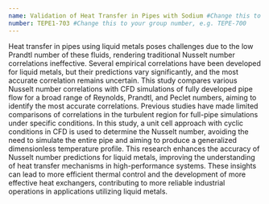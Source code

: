 ```yaml
---
name: Validation of Heat Transfer in Pipes with Sodium #Change this to the name of your presentation
number: TEPE1-703 #Change this to your group number, e.g. TEPE-700
---
```

Heat transfer in pipes using liquid metals poses challenges due to the low Prandtl number of these fluids, rendering traditional Nusselt number correlations ineffective. Several empirical correlations have been developed for liquid metals, but their predictions vary significantly, and the most accurate correlation remains uncertain. This study compares various Nusselt number correlations with CFD simulations of fully developed pipe flow for a broad range of Reynolds, Prandtl, and Peclet numbers, aiming to identify the most accurate correlations. Previous studies have made limited comparisons of correlations in the turbulent region for full-pipe simulations under specific conditions. In this study, a unit cell approach with cyclic conditions in CFD is used to determine the Nusselt number, avoiding the need to simulate the entire pipe and aiming to produce a generalized dimensionless temperature profile. This research enhances the accuracy of Nusselt number predictions for liquid metals, improving the understanding of heat transfer mechanisms in high-performance systems. These insights can lead to more efficient thermal control and the development of more effective heat exchangers, contributing to more reliable industrial operations in applications utilizing liquid metals.
